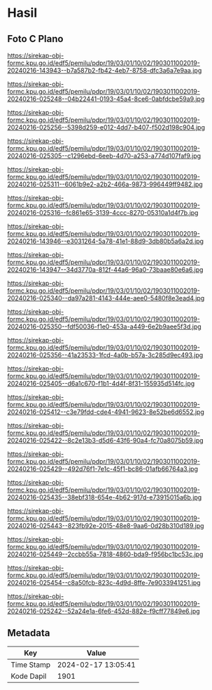 # Hasil

## Foto C Plano

https://sirekap-obj-formc.kpu.go.id/edf5/pemilu/pdpr/19/03/01/10/02/1903011002019-20240216-143943--b7a587b2-fb42-4eb7-8758-dfc3a6a7e9aa.jpg

https://sirekap-obj-formc.kpu.go.id/edf5/pemilu/pdpr/19/03/01/10/02/1903011002019-20240216-025248--04b22441-0193-45a4-8ce6-0abfdcbe59a9.jpg

https://sirekap-obj-formc.kpu.go.id/edf5/pemilu/pdpr/19/03/01/10/02/1903011002019-20240216-025256--5398d259-e012-4dd7-b407-f502d198c904.jpg

https://sirekap-obj-formc.kpu.go.id/edf5/pemilu/pdpr/19/03/01/10/02/1903011002019-20240216-025305--c1296ebd-6eeb-4d70-a253-a774d107faf9.jpg

https://sirekap-obj-formc.kpu.go.id/edf5/pemilu/pdpr/19/03/01/10/02/1903011002019-20240216-025311--6061b9e2-a2b2-466a-9873-996449ff9482.jpg

https://sirekap-obj-formc.kpu.go.id/edf5/pemilu/pdpr/19/03/01/10/02/1903011002019-20240216-025316--fc861e65-3139-4ccc-8270-05310a1d4f7b.jpg

https://sirekap-obj-formc.kpu.go.id/edf5/pemilu/pdpr/19/03/01/10/02/1903011002019-20240216-143946--e3031264-5a78-41e1-88d9-3db80b5a6a2d.jpg

https://sirekap-obj-formc.kpu.go.id/edf5/pemilu/pdpr/19/03/01/10/02/1903011002019-20240216-143947--34d3770a-812f-44a6-96a0-73baae80e6a6.jpg

https://sirekap-obj-formc.kpu.go.id/edf5/pemilu/pdpr/19/03/01/10/02/1903011002019-20240216-025340--da97a281-4143-444e-aee0-5480f8e3ead4.jpg

https://sirekap-obj-formc.kpu.go.id/edf5/pemilu/pdpr/19/03/01/10/02/1903011002019-20240216-025350--fdf50036-f1e0-453a-a449-6e2b9aee5f3d.jpg

https://sirekap-obj-formc.kpu.go.id/edf5/pemilu/pdpr/19/03/01/10/02/1903011002019-20240216-025356--41a23533-1fcd-4a0b-b57a-3c285d9ec493.jpg

https://sirekap-obj-formc.kpu.go.id/edf5/pemilu/pdpr/19/03/01/10/02/1903011002019-20240216-025405--d6a1c670-f1b1-4d4f-8f31-155935d514fc.jpg

https://sirekap-obj-formc.kpu.go.id/edf5/pemilu/pdpr/19/03/01/10/02/1903011002019-20240216-025412--c3e79fdd-cde4-4941-9623-8e52be6d6552.jpg

https://sirekap-obj-formc.kpu.go.id/edf5/pemilu/pdpr/19/03/01/10/02/1903011002019-20240216-025422--8c2e13b3-d5d6-43f6-90a4-fc70a8075b59.jpg

https://sirekap-obj-formc.kpu.go.id/edf5/pemilu/pdpr/19/03/01/10/02/1903011002019-20240216-025429--492d76f1-7e1c-45f1-bc86-01afb66764a3.jpg

https://sirekap-obj-formc.kpu.go.id/edf5/pemilu/pdpr/19/03/01/10/02/1903011002019-20240216-025435--38ebf318-654e-4b62-917d-e73915015a6b.jpg

https://sirekap-obj-formc.kpu.go.id/edf5/pemilu/pdpr/19/03/01/10/02/1903011002019-20240216-025443--823fb92e-2015-48e8-9aa6-0d28b310d189.jpg

https://sirekap-obj-formc.kpu.go.id/edf5/pemilu/pdpr/19/03/01/10/02/1903011002019-20240216-025449--2ccbb55a-7818-4860-bda9-f956bc1bc53c.jpg

https://sirekap-obj-formc.kpu.go.id/edf5/pemilu/pdpr/19/03/01/10/02/1903011002019-20240216-025454--c8a50fcb-823c-4d9d-8ffe-7e9033941251.jpg

https://sirekap-obj-formc.kpu.go.id/edf5/pemilu/pdpr/19/03/01/10/02/1903011002019-20240216-025242--52a24e1a-6fe6-452d-882e-f9cff77849e6.jpg


## Metadata

| Key        | Value               |
| ---------- | ------------------- |
| Time Stamp | 2024-02-17 13:05:41 |
| Kode Dapil | 1901                |



